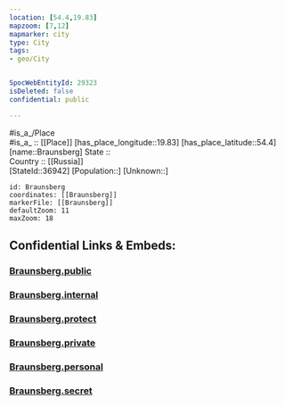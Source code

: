 ```yaml
---
location: [54.4,19.83] 
mapzoom: [7,12] 
mapmarker: city 
type: City
tags:
- geo/City


SpocWebEntityId: 29323
isDeleted: false
confidential: public

---
```

#is_a_/Place  
#is_a_ :: [[Place]] 
[has_place_longitude::19.83] 
[has_place_latitude::54.4] 
[name::Braunsberg] 
State ::  
Country :: [[Russia]]  
[StateId::36942] 
[Population::] 
[Unknown::] 


```leaflet
id: Braunsberg
coordinates: [[Braunsberg]] 
markerFile: [[Braunsberg]] 
defaultZoom: 11 
maxZoom: 18
```


## Confidential Links & Embeds: 

### [Braunsberg.public](/_public/\Earth\Continent\Europe\Europe~East\Poland\Provinces~Poland\Warmian-Masurian\CityBraunsberg.public.md) 

### [Braunsberg.internal](/_internal/\Earth\Continent\Europe\Europe~East\Poland\Provinces~Poland\Warmian-Masurian\CityBraunsberg.internal.md) 

### [Braunsberg.protect](/_protect/\Earth\Continent\Europe\Europe~East\Poland\Provinces~Poland\Warmian-Masurian\CityBraunsberg.protect.md) 

### [Braunsberg.private](/_private/\Earth\Continent\Europe\Europe~East\Poland\Provinces~Poland\Warmian-Masurian\CityBraunsberg.private.md) 

### [Braunsberg.personal](/_personal/\Earth\Continent\Europe\Europe~East\Poland\Provinces~Poland\Warmian-Masurian\CityBraunsberg.personal.md) 

### [Braunsberg.secret](/_secret/\Earth\Continent\Europe\Europe~East\Poland\Provinces~Poland\Warmian-Masurian\CityBraunsberg.secret.md)

